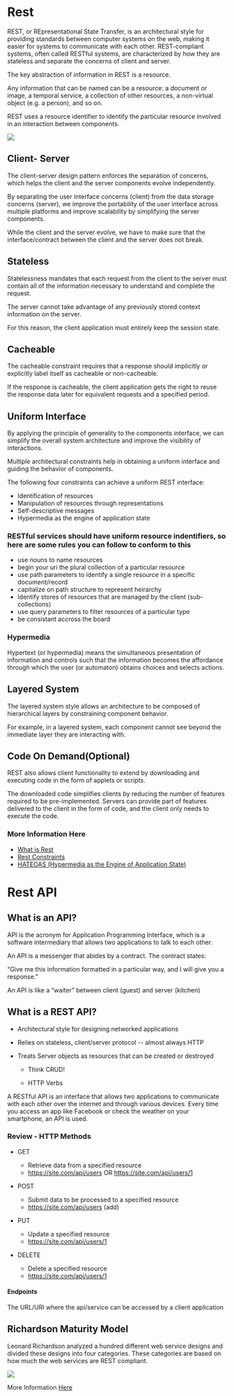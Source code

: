# Rest

REST, or REpresentational State Transfer, is an architectural style for providing standards between computer systems on the web, making it easier for systems to communicate with each other. REST-compliant systems, often called RESTful systems, are characterized by how they are stateless and separate the concerns of client and server. 

The key abstraction of information in REST is a resource. 

Any information that can be named can be a resource: a document or image, a temporal service, a collection of other resources, a non-virtual object (e.g. a person), and so on. 

REST uses a resource identifier to identify the particular resource involved in an interaction between components.

<img src = "https://3.bp.blogspot.com/-hePTSHDMocA/Wy0LgvaeOmI/AAAAAAAACh8/4dLaq8Bw1jw4iLNTX_k3fhliYsGdA49GQCLcBGAs/s1600/REST%2BArchitectural%2BConstraints.png">

## Client- Server

The client-server design pattern enforces the separation of concerns, which helps the client and the server components evolve independently.

By separating the user interface concerns (client) from the data storage concerns (server), we improve the portability of the user interface across multiple platforms and improve scalability by simplifying the server components.

While the client and the server evolve, we have to make sure that the interface/contract between the client and the server does not break.

## Stateless

Statelessness mandates that each request from the client to the server must contain all of the information necessary to understand and complete the request.

The server cannot take advantage of any previously stored context information on the server.

For this reason, the client application must entirely keep the session state.

## Cacheable

The cacheable constraint requires that a response should implicitly or explicitly label itself as cacheable or non-cacheable.

If the response is cacheable, the client application gets the right to reuse the response data later for equivalent requests and a specified period.

## Uniform Interface

By applying the principle of generality to the components interface, we can simplify the overall system architecture and improve the visibility of interactions.

Multiple architectural constraints help in obtaining a uniform interface and guiding the behavior of components.

The following four constraints can achieve a uniform REST interface:

- Identification of resources
- Manipulation of resources through representations
- Self-descriptive messages
- Hypermedia as the engine of application state

### RESTful services should have uniform resource indentifiers, so here are some rules you can follow to conform to this

-   use nouns to name resources
-   begin your uri the plural collection of a particular resource
-   use path parameters to identify a single resource in a specific document/record
-   capitalize on path structure to represent heirarchy
-   Identify stores of resources that are managed by the client (sub-collections)
-   use query parameters to filter resources of a particular type
-   be consistant accross the board

### Hypermedia

Hypertext (or hypermedia) means the simultaneous presentation of information and controls such that the information becomes the affordance through which the user (or automaton) obtains choices and selects actions.

## Layered System

The layered system style allows an architecture to be composed of hierarchical layers by constraining component behavior.

For example, in a layered system, each component cannot see beyond the immediate layer they are interacting with.

## Code On Demand(Optional)

REST also allows client functionality to extend by downloading and executing code in the form of applets or scripts.

The downloaded code simplifies clients by reducing the number of features required to be pre-implemented. Servers can provide part of features delivered to the client in the form of code, and the client only needs to execute the code.

### More Information Here 

- [What is Rest](https://medium.com/extend/what-is-rest-a-simple-explanation-for-beginners-part-1-introduction-b4a072f8740f)
- [Rest Constraints](https://medium.com/extend/what-is-rest-a-simple-explanation-for-beginners-part-2-rest-constraints-129a4b69a582)
- [HATEOAS (Hypermedia as the Engine of Application State)](https://en.wikipedia.org/wiki/HATEOAS#:~:text=Hypermedia%20as%20the%20Engine%20of,provide%20information%20dynamically%20through%20hypermedia.)

# Rest API

## What is an API?

API is the acronym for Application Programming Interface, which is a software intermediary that allows two applications to talk to each other.

An API is a messenger that abides by a contract.  The contract states:

“Give me this information formatted in a particular way, and I will give you a response.”

An API is like a “waiter” between client (guest) and server (kitchen)

## What is a REST API?

- Architectural style for designing networked applications

- Relies on stateless, client/server protocol -- almost always HTTP

- Treats Server objects as resources that can be created or destroyed

    - Think CRUD!

    - HTTP Verbs

A RESTful API is an interface that allows two applications to communicate with each other over the internet and through various devices. Every time you access an app like Facebook or check the weather on your smartphone, an API is used.

### Review - HTTP Methods

- GET
    - Retrieve data from a specified resource
    - https://site.com/api/users OR https://site.com/api/users/1

- POST
    -  Submit data to be processed to a specified resource
    -  https://site.com/api/users (add)

- PUT
    - Update a specified resource
    - https://site.com/api/users/1

- DELETE
    - Delete a specified resource
    - https://site.com/api/users/1

#### Endpoints
The URL/URI where the api/service can be accessed by a client application

## Richardson Maturity Model
Leonard Richardson analyzed a hundred different web service designs and divided these designs into four categories. These categories are based on how much the web services are REST compliant.

<img src = "https://martinfowler.com/articles/images/richardsonMaturityModel/overview.png">

More Information [Here](https://martinfowler.com/articles/richardsonMaturityModel.html)